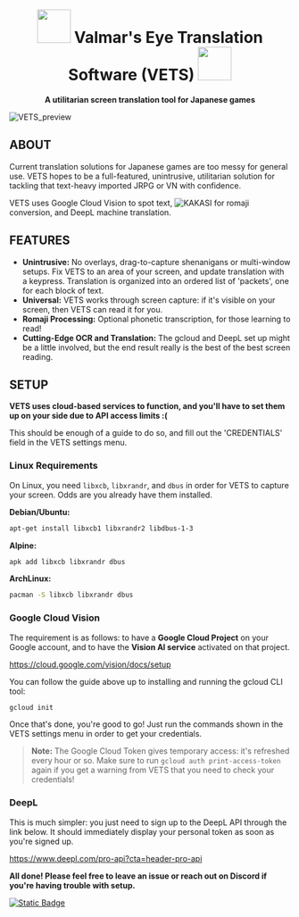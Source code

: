 <h1 align="center"><img src="https://github.com/paylhorse/valmar/assets/74363924/dc6fc259-1c13-4e75-9567-db63a9f97659" width=60px></img> Valmar's Eye Translation Software (VETS) <img src="https://github.com/paylhorse/valmar/assets/74363924/dc6fc259-1c13-4e75-9567-db63a9f97659" width=60px></img></h1>
<p align="center">
<strong>A utilitarian screen translation tool for Japanese games</strong>
</p>

![VETS_preview](https://github.com/paylhorse/VETS/assets/74363924/3f79d151-60be-4e78-8cbb-4873ef82f213)

## ABOUT

Current translation solutions for Japanese games are too messy for general use. VETS hopes to be a full-featured, unintrusive, utilitarian solution for tackling that text-heavy imported JRPG or VN with confidence.

VETS uses Google Cloud Vision to spot text, ![KAKASI](http://kakasi.namazu.org/index.html.en) for romaji conversion, and DeepL machine translation.

## FEATURES

- **Unintrusive:** No overlays, drag-to-capture shenanigans or multi-window setups. Fix VETS to an area of your screen, and update translation with a keypress. Translation is organized into an ordered list of 'packets', one for each block of text.
- **Universal:** VETS works through screen capture: if it's visible on your screen, then VETS can read it for you.
- **Romaji Processing:** Optional phonetic transcription, for those learning to read!
- **Cutting-Edge OCR and Translation:** The gcloud and DeepL set up might be a little involved, but the end result really is the best of the best screen reading.

## SETUP

**VETS uses cloud-based services to function, and you'll have to set them up on your side due to API access limits :(**

This should be enough of a guide to do so, and fill out the 'CREDENTIALS' field in the VETS settings menu.

### Linux Requirements

On Linux, you need `libxcb`, `libxrandr`, and `dbus` in order for VETS to capture your screen. Odds are you already have them installed.

**Debian/Ubuntu:**

```sh
apt-get install libxcb1 libxrandr2 libdbus-1-3
```

**Alpine:**

```sh
apk add libxcb libxrandr dbus
```

**ArchLinux:**

```sh
pacman -S libxcb libxrandr dbus
```
### Google Cloud Vision

The requirement is as follows: to have a **Google Cloud Project** on your Google account, and to have the **Vision AI service** activated on that project.

https://cloud.google.com/vision/docs/setup

You can follow the guide above up to installing and running the gcloud CLI tool:

```bash
gcloud init
```

Once that's done, you're good to go! Just run the commands shown in the VETS settings menu in order to get your credentials.

> **Note:**
> The Google Cloud Token gives temporary access: it's refreshed every hour or so. Make sure to run `gcloud auth print-access-token` again if you get a warning from VETS that you need to check your credentials!

### DeepL

This is much simpler: you just need to sign up to the DeepL API through the link below. It should immediately display your personal token as soon as you're signed up.

https://www.deepl.com/pro-api?cta=header-pro-api

**All done! Please feel free to leave an issue or reach out on Discord if you're having trouble with setup.**

[![Static Badge](https://img.shields.io/badge/PAYLHORSE%20Discord%20Server%20-%20%233d4151?style=plastic&logo=discord&link=https%3A%2F%2Fdiscord.com%2Finvite%2FyzpZ63tJzW)](https://discord.com/invite/yzpZ63tJzW)

